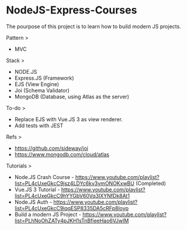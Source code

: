 # NodeJS-Express-Courses


The pourpose of this project is to learn how to build modern JS projects. 

Pattern > 
- MVC

Stack > 

- NODE.JS
- Express.JS (Framework)
- EJS (View Engine)
- Joi (Schema Validator)
- MongoDB (Database, using Atlas as the server)

To-do > 

- Replace EJS with Vue.JS 3 as view renderer.
- Add tests with JEST

Refs >

- https://github.com/sideway/joi
- https://www.mongodb.com/cloud/atlas

Tutorials > 

- Node.JS Crash Course - https://www.youtube.com/playlist?list=PL4cUxeGkcC9jsz4LDYc6kv3ymONOKxwBU (Completed)
- Vue.JS 3 Tutorial - https://www.youtube.com/playlist?list=PL4cUxeGkcC9hYYGbV60Vq3IXYNfDk8At1
- Node.JS Auth - https://www.youtube.com/playlist?list=PL4cUxeGkcC9iqqESP8335DA5cRFp8loyp
- Build a modern JS Project - https://www.youtube.com/playlist?list=PLhNoOhZATy4pJKH1sTnBfieeHao6VJwIM
